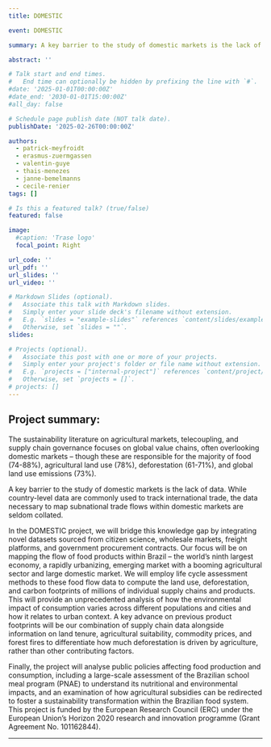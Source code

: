 ```yaml
---
title: DOMESTIC

event: DOMESTIC

summary: A key barrier to the study of domestic markets is the lack of data. While country-level data are commonly used to track international trade, the data necessary to map subnational trade flows within domestic markets are seldom collated. In the DOMESTIC project, we will bridge this knowledge gap by integrating novel datasets sourced from citizen science, wholesale markets, freight platforms, and government procurement contracts.

abstract: ''

# Talk start and end times.
#   End time can optionally be hidden by prefixing the line with `#`.
#date: '2025-01-01T00:00:00Z'
#date_end: '2030-01-01T15:00:00Z'
#all_day: false

# Schedule page publish date (NOT talk date).
publishDate: '2025-02-26T00:00:00Z'

authors: 
  - patrick-meyfroidt
  - erasmus-zuermgassen
  - valentin-guye
  - thais-menezes
  - janne-bemelmanns
  - cecile-renier
tags: []

# Is this a featured talk? (true/false)
featured: false

image:
  #caption: 'Trase logo'
  focal_point: Right

url_code: ''
url_pdf: ''
url_slides: ''
url_video: ''

# Markdown Slides (optional).
#   Associate this talk with Markdown slides.
#   Simply enter your slide deck's filename without extension.
#   E.g. `slides = "example-slides"` references `content/slides/example-slides.md`.
#   Otherwise, set `slides = ""`.
slides:

# Projects (optional).
#   Associate this post with one or more of your projects.
#   Simply enter your project's folder or file name without extension.
#   E.g. `projects = ["internal-project"]` references `content/project/deep-learning/index.md`.
#   Otherwise, set `projects = []`.
# projects: []
---
```

## Project summary:

The sustainability literature on agricultural markets, telecoupling, and supply chain governance focuses on global value chains, often overlooking domestic markets – though these are responsible for the majority of food (74-88%), agricultural land use (78%), deforestation (61-71%), and global land use emissions (73%).

A key barrier to the study of domestic markets is the lack of data. While country-level data are commonly used to track international trade, the data necessary to map subnational trade flows within domestic markets are seldom collated.

In the DOMESTIC project, we will bridge this knowledge gap by integrating novel datasets sourced from citizen science, wholesale markets, freight platforms, and government procurement contracts. Our focus will be on mapping the flow of food products within Brazil – the world’s ninth largest economy, a rapidly urbanizing, emerging market with a booming agricultural sector and large domestic market. We will employ life cycle assessment methods to these food flow data to compute the land use, deforestation, and carbon footprints of millions of individual supply chains and products. This will provide an unprecedented analysis of how the environmental impact of consumption varies across different populations and cities and how it relates to urban context. A key advance on previous product footprints will be our combination of supply chain data alongside information on land tenure, agricultural suitability, commodity prices, and forest fires to differentiate how much deforestation is driven by agriculture, rather than other contributing factors.

Finally, the project will analyse public policies affecting food production and consumption, including a large-scale assessment of the Brazilian school meal program (PNAE) to understand its nutritional and environmental impacts, and an examination of how agricultural subsidies can be redirected to foster a sustainability transformation within the Brazilian food system.
This project is funded by the European Research Council (ERC) under the European Union’s Horizon 2020 research and innovation programme (Grant Agreement No. 101162844).

---
